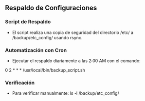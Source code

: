 ## Respaldo de Configuraciones

### Script de Respaldo
- El script realiza una copia de seguridad del directorio /etc/ a /backup/etc_config/ usando rsync.

### Automatización con Cron
- Ejecutar el respaldo diariamente a las 2:00 AM con el comando:

0 2 * * * /usr/local/bin/backup_script.sh


### Verificación
- Para verificar manualmente:
ls -l /backup/etc_config/
